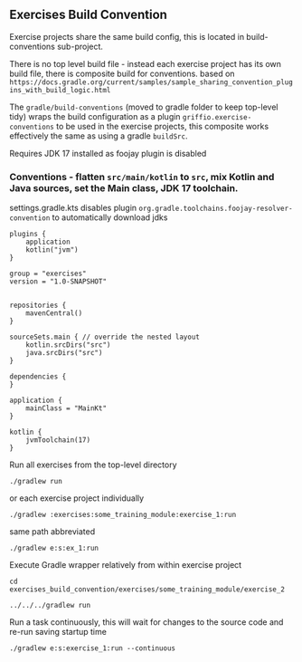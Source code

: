 ## Exercises Build Convention

Exercise projects share the same build config, this is located in build-conventions sub-project.

There is no top level build file - instead each exercise project has its own build file, there is composite build for conventions.
based on `https://docs.gradle.org/current/samples/sample_sharing_convention_plugins_with_build_logic.html`

The `gradle/build-conventions` (moved to gradle folder to keep top-level tidy) wraps the build configuration as a plugin `griffio.exercise-conventions` to be used in the exercise projects,
this composite  works effectively the same as using a gradle `buildSrc`.

Requires JDK 17 installed as foojay plugin is disabled

### Conventions - flatten `src/main/kotlin` to `src`, mix Kotlin and Java sources, set the Main class, JDK 17 toolchain.

settings.gradle.kts disables plugin `org.gradle.toolchains.foojay-resolver-convention` to automatically download jdks

```
plugins {
    application
    kotlin("jvm")
}

group = "exercises"
version = "1.0-SNAPSHOT"


repositories {
    mavenCentral()
}

sourceSets.main { // override the nested layout
    kotlin.srcDirs("src")
    java.srcDirs("src")
}

dependencies {
}

application {
    mainClass = "MainKt"
}

kotlin {
    jvmToolchain(17)
}

```

Run all exercises from the top-level directory

```
./gradlew run
```

or each exercise project individually

```
./gradlew :exercises:some_training_module:exercise_1:run
```

same path abbreviated

```
./gradlew e:s:ex_1:run
```

Execute Gradle wrapper relatively from within exercise project

```
cd exercises_build_convention/exercises/some_training_module/exercise_2

../../../gradlew run
```

Run a task continuously, this will wait for changes to the source code and re-run saving startup time
```
./gradlew e:s:exercise_1:run --continuous
```
